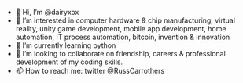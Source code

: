 - 👋 Hi, I’m @dairyxox
- 👀 I’m interested in computer hardware & chip manufacturing, virtual reality, unity game development, mobile app development, home automation, IT process automation, bitcoin, invention & innovation 
- 🌱 I’m currently learning python
- 💞️ I’m looking to collaborate on friendship, careers & professional development of my coding skills. 
- 📫 How to reach me: twitter @RussCarrothers

<!---
dairyxox/dairyxox is a ✨ special ✨ repository because its `README.md` (this file) appears on your GitHub profile.
You can click the Preview link to take a look at your changes.
--->
